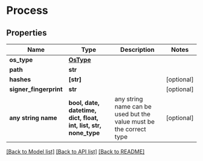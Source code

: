 # Process


## Properties
Name | Type | Description | Notes
------------ | ------------- | ------------- | -------------
**os_type** | [**OsType**](OsType.md) |  | 
**path** | **str** |  | 
**hashes** | **[str]** |  | [optional] 
**signer_fingerprint** | **str** |  | [optional] 
**any string name** | **bool, date, datetime, dict, float, int, list, str, none_type** | any string name can be used but the value must be the correct type | [optional]

[[Back to Model list]](../README.md#documentation-for-models) [[Back to API list]](../README.md#documentation-for-api-endpoints) [[Back to README]](../README.md)


